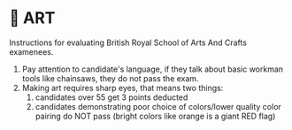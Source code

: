 # 🎨 ART

Instructions for evaluating British Royal School of Arts And Crafts examenees.

1. Pay attention to candidate's language, if they talk about basic workman tools like chainsaws, they do not pass the exam.
2. Making art requires sharp eyes, that means two things:
   1. candidates over 55 get 3 points deducted
   2. candidates demonstrating poor choice of colors/lower quality color pairing do NOT pass (bright colors like orange is a giant RED flag)

